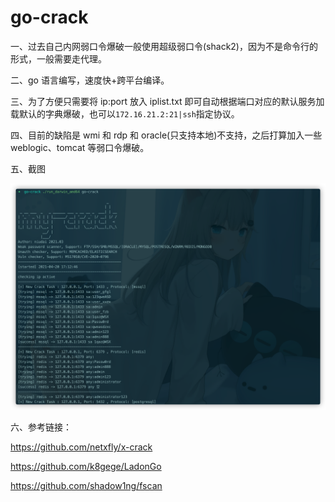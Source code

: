 # go-crack

一、过去自己内网弱口令爆破一般使用超级弱口令(shack2)，因为不是命令行的形式，一般需要走代理。

二、go 语言编写，速度快+跨平台编译。

三、为了方便只需要将 ip:port 放入 iplist.txt 即可自动根据端口对应的默认服务加载默认的字典爆破，也可以`172.16.21.2:21|ssh`指定协议。

四、目前的缺陷是 wmi 和 rdp 和 oracle(只支持本地)不支持，之后打算加入一些 weblogic、tomcat 等弱口令爆破。

五、截图

![image-20210420162504527](images/image-20210420171457750.png)

六、参考链接：

https://github.com/netxfly/x-crack

https://github.com/k8gege/LadonGo

https://github.com/shadow1ng/fscan

